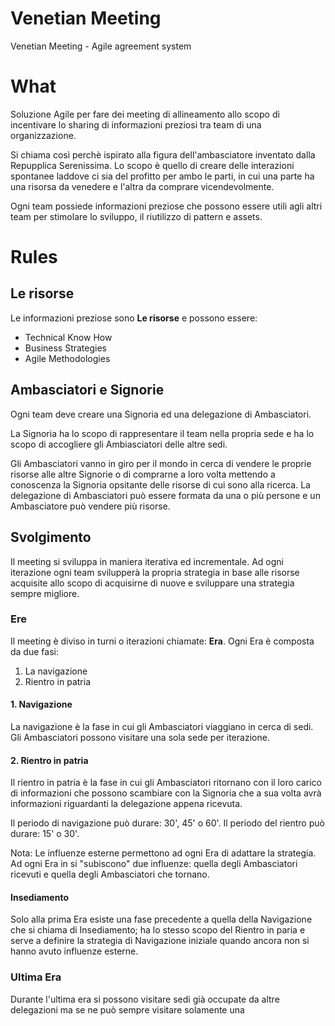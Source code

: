 # Venetian Meeting
Venetian Meeting - Agile agreement system



# What
Soluzione Agile per fare dei meeting di allineamento allo scopo di incentivare lo sharing di informazioni preziosi tra team di una organizzazione.

Si chiama così perchè ispirato alla figura dell'ambasciatore inventato dalla Repupplica Serenissima.
Lo scopo è quello di creare delle interazioni spontanee laddove ci sia del profitto per ambo le parti, in cui una parte ha una risorsa da venedere e l'altra da comprare vicendevolmente.

Ogni team possiede informazioni preziose che possono essere utili agli altri team per stimolare lo sviluppo, il riutilizzo di pattern e assets.

# Rules

## Le risorse
Le informazioni preziose sono **Le risorse** e possono essere:
 - Technical Know How
 - Business Strategies
 - Agile Methodologies
 
## Ambasciatori e Signorie
Ogni team deve creare una Signoria ed una delegazione di Ambasciatori.

La Signoria ha lo scopo di rappresentare il team nella propria sede e ha lo scopo di accogliere gli Ambiasciatori delle altre sedi.

Gli Ambasciatori vanno in giro per il mondo in cerca di vendere le proprie risorse alle altre Signorie o di comprarne a loro volta mettendo a conoscenza la Signoria opsitante delle risorse di cui sono alla ricerca.
La delegazione di Ambasciatori può essere formata da una o più persone e un Ambasciatore può vendere più risorse.

## Svolgimento

Il meeting si sviluppa in maniera iterativa ed incrementale.
Ad ogni iterazione ogni team svilupperà la propria strategia in base alle risorse acquisite allo scopo di acquisirne di nuove e sviluppare una strategia sempre migliore.

### Ere

Il meeting è diviso in turni o iterazioni chiamate: **Era**.
Ogni Era è composta da due fasi: 
 1. La navigazione
 2. Rientro in patria

#### 1. Navigazione
La navigazione è la fase in cui gli Ambasciatori viaggiano in cerca di sedi. Gli Ambasciatori possono visitare una sola sede per iterazione.

#### 2. Rientro in patria
Il rientro in patria è la fase in cui gli Ambasciatori ritornano con il loro carico di informazioni che possono scambiare con la Signoria che a sua volta avrà informazioni riguardanti la delegazione appena ricevuta.

Il periodo di navigazione può durare: 30', 45' o 60'.
Il periodo del rientro può durare: 15' o 30'.

Nota: Le influenze esterne permettono ad ogni Era di adattare la strategia. Ad ogni Era in si "subiscono" due influenze: quella degli Ambasciatori ricevuti e quella degli Ambasciatori che tornano.

#### Insediamento
Solo alla prima Era esiste una fase precedente a quella della Navigazione che si chiama di Insediamento; ha lo stesso scopo del Rientro in paria e serve a definire la strategia di Navigazione iniziale quando ancora non si hanno avuto influenze esterne.

### Ultima Era ###
Durante l'ultima era si possono visitare sedi già occupate da altre delegazioni ma se ne può sempre visitare solamente una
